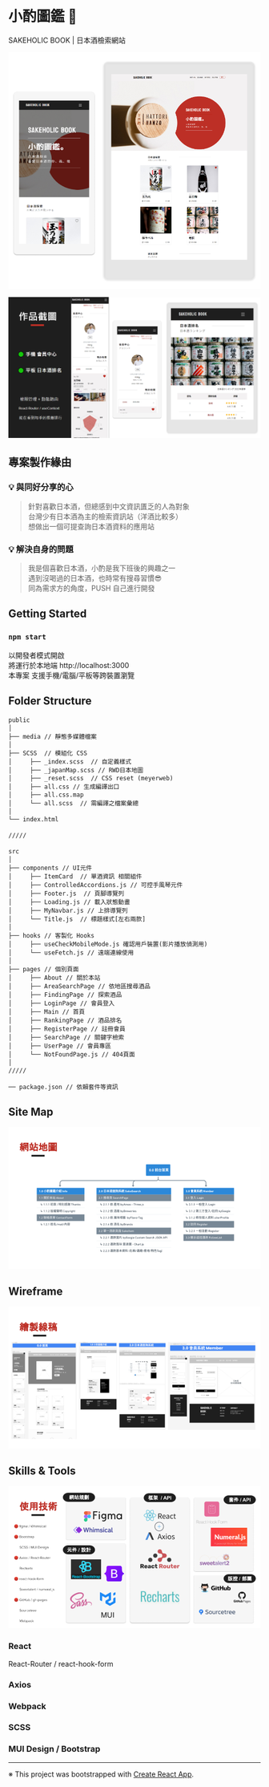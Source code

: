 # 小酌圖鑑 🍶
SAKEHOLIC BOOK | 日本酒檢索網站

![Image text](https://github.com/aki168/aki-cheng/raw/main/public/point4z.png)

![Image text](https://github.com/aki168/aki-cheng/raw/main/public/point2.png)


## 專案製作緣由

### 💡 與同好分享的心
>針對喜歡日本酒，但總感到中文資訊匱乏的人為對象  
台灣少有日本酒為主的檢索資訊站（洋酒比較多）  
想做出一個可提查詢日本酒資料的應用站  

### 💡 解決自身的問題
>我是個喜歡日本酒，小酌是我下班後的興趣之一  
遇到沒喝過的日本酒，也時常有搜尋習慣😎  
同為需求方的角度，PUSH 自己進行開發  



## Getting Started

### `npm start`
以開發者模式開啟  
將運行於本地端 http://localhost:3000  
本專案 支援手機/電腦/平板等跨裝置瀏覽  

## Folder Structure
```
public
│
├── media // 靜態多媒體檔案 
│
├── SCSS  // 模組化 CSS
│     ├── _index.scss  // 自定義樣式 
│     ├── _japanMap.scss // RWD日本地圖
│     ├── _reset.scss  // CSS reset (meyerweb)  
│     ├── all.css // 生成編譯出口
│     ├── all.css.map 
│     └── all.scss  // 需編譯之檔案彙總
│
└── index.html  

/////

src  
│   
├── components // UI元件  
│     ├── ItemCard  // 單酒資訊 相關組件  
│     ├── ControlledAccordions.js // 可控手風琴元件  
│     ├── Footer.js  // 頁腳導覽列  
│     ├── Loading.js // 載入狀態動畫  
│     ├── MyNavbar.js // 上排導覽列  
│     └── Title.js  // 標題樣式[左右兩款]  
│   
├── hooks // 客製化 Hooks  
│     ├── useCheckMobileMode.js 確認用戶裝置(影片播放偵測用)  
│     └── useFetch.js // 遠端連線使用  
│    
├── pages // 個別頁面  
│     ├── About // 關於本站  
│     ├── AreaSearchPage // 依地區搜尋酒品  
│     ├── FindingPage // 探索酒品  
│     ├── LoginPage // 會員登入  
│     ├── Main // 首頁  
│     ├── RankingPage // 酒品排名  
│     ├── RegisterPage // 註冊會員  
│     ├── SearchPage // 關鍵字檢索  
│     ├── UserPage // 會員專區  
│     └── NotFoundPage.js // 404頁面  
│ 
/////  

── package.json // 依賴套件等資訊 
``` 
  
## Site Map 
![](https://github.com/aki168/aki-cheng/raw/d42856fc57c1ff0b0acb89a2e9120e170f82a51f/s-sitemap.png)


## Wireframe 
![](https://github.com/aki168/aki-cheng/raw/d42856fc57c1ff0b0acb89a2e9120e170f82a51f/s-wf.png)


## Skills & Tools 
![](https://github.com/aki168/aki-cheng/raw/d42856fc57c1ff0b0acb89a2e9120e170f82a51f/s-skill.png)
### React
React-Router / react-hook-form  
### Axios
### Webpack
### SCSS 
### MUI Design /  Bootstrap


---

※ This project was bootstrapped with [Create React App](https://github.com/facebook/create-react-app).
